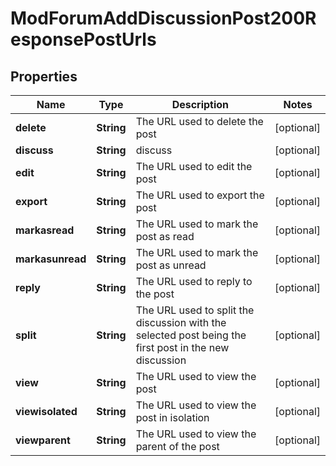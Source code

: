 

# ModForumAddDiscussionPost200ResponsePostUrls


## Properties

| Name | Type | Description | Notes |
|------------ | ------------- | ------------- | -------------|
|**delete** | **String** | The URL used to delete the post |  [optional] |
|**discuss** | **String** | discuss |  [optional] |
|**edit** | **String** | The URL used to edit the post |  [optional] |
|**export** | **String** | The URL used to export the post |  [optional] |
|**markasread** | **String** | The URL used to mark the post as read |  [optional] |
|**markasunread** | **String** | The URL used to mark the post as unread |  [optional] |
|**reply** | **String** | The URL used to reply to the post |  [optional] |
|**split** | **String** | The URL used to split the discussion with the selected post being the first post in the new discussion |  [optional] |
|**view** | **String** | The URL used to view the post |  [optional] |
|**viewisolated** | **String** | The URL used to view the post in isolation |  [optional] |
|**viewparent** | **String** | The URL used to view the parent of the post |  [optional] |



